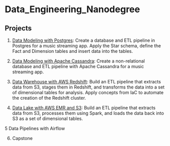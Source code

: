 # Data_Engineering_Nanodegree

## Projects
1. [Data Modeling with Postgres](1A_Data_Modeling_with_Postgres): Create a database and ETL pipeline in Postgres for a music streaming app. Apply the Star schema, define the Fact and Dimension tables and insert data into the tables.

2. [Data Modeling with Apache Cassandra](1B_Data_Modeling_with_Cassandra): Create a non-relational database and ETL pipeline with Apache Cassandra for a music streaming app.

3. [Data Warehouse with AWS Redshift](2_Data_Warehouse): Build an ETL pipeline that extracts data from S3, stages them in Redshift, and transforms the data into a set of dimensional tables for analysis. Apply concepts from IaC to automate the creation of the Redshift cluster.

4. [Data Lake with AWS EMR and S3](3_Data_Lake): Build an ETL pipeline that extracts data from S3, processes them using Spark, and loads the data back into S3 as a set of dimensional tables.

5 Data Pipelines with Airflow

6. Capstone
